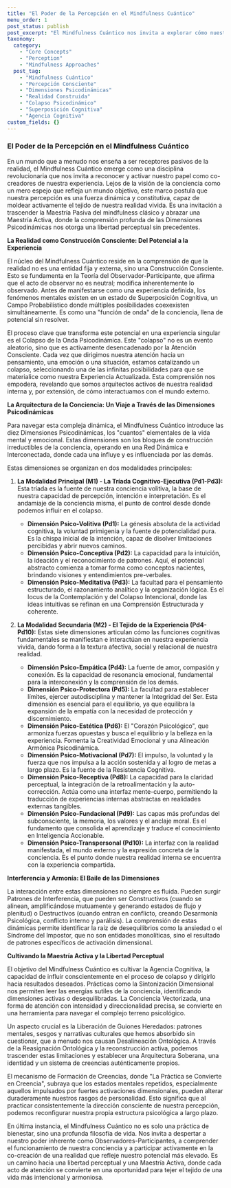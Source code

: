 ```yaml
---
title: "El Poder de la Percepción en el Mindfulness Cuántico"
menu_order: 1
post_status: publish
post_excerpt: "El Mindfulness Cuántico nos invita a explorar cómo nuestra percepción activa moldea la realidad que experimentamos. Esta disciplina desvela las intrincadas dinámicas de las dimensiones psicodinámicas que, lejos de ser pasivas, co-crean nuestro universo subjetivo. Comprender este marco nos empodera para trascender guiones heredados y cultivar una maestría activa sobre nuestra conciencia."
taxonomy:
  category:
    - "Core Concepts"
    - "Perception"
    - "Mindfulness Approaches"
  post_tag:
    - "Mindfulness Cuántico"
    - "Percepción Consciente"
    - "Dimensiones Psicodinámicas"
    - "Realidad Construida"
    - "Colapso Psicodinámico"
    - "Superposición Cognitiva"
    - "Agencia Cognitiva"
custom_fields: {}
---
```


### El Poder de la Percepción en el Mindfulness Cuántico

En un mundo que a menudo nos enseña a ser receptores pasivos de la realidad, el Mindfulness Cuántico emerge como una disciplina revolucionaria que nos invita a reconocer y activar nuestro papel como co-creadores de nuestra experiencia. Lejos de la visión de la conciencia como un mero espejo que refleja un mundo objetivo, este marco postula que nuestra percepción es una fuerza dinámica y constitutiva, capaz de moldear activamente el tejido de nuestra realidad vivida. Es una invitación a trascender la Maestría Pasiva del mindfulness clásico y abrazar una Maestría Activa, donde la comprensión profunda de las Dimensiones Psicodinámicas nos otorga una libertad perceptual sin precedentes.

**La Realidad como Construcción Consciente: Del Potencial a la Experiencia**

El núcleo del Mindfulness Cuántico reside en la comprensión de que la realidad no es una entidad fija y externa, sino una Construcción Consciente. Esto se fundamenta en la Teoría del Observador-Participante, que afirma que el acto de observar no es neutral; modifica inherentemente lo observado. Antes de manifestarse como una experiencia definida, los fenómenos mentales existen en un estado de Superposición Cognitiva, un Campo Probabilístico donde múltiples posibilidades coexexisten simultáneamente. Es como una "función de onda" de la conciencia, llena de potencial sin resolver.

El proceso clave que transforma este potencial en una experiencia singular es el Colapso de la Onda Psicodinámica. Este "colapso" no es un evento aleatorio, sino que es activamente desencadenado por la Atención Consciente. Cada vez que dirigimos nuestra atención hacia un pensamiento, una emoción o una situación, estamos catalizando un colapso, seleccionando una de las infinitas posibilidades para que se materialice como nuestra Experiencia Actualizada. Esta comprensión nos empodera, revelando que somos arquitectos activos de nuestra realidad interna y, por extensión, de cómo interactuamos con el mundo externo.

**La Arquitectura de la Conciencia: Un Viaje a Través de las Dimensiones Psicodinámicas**

Para navegar esta compleja dinámica, el Mindfulness Cuántico introduce las diez Dimensiones Psicodinámicas, los "cuantos" elementales de la vida mental y emocional. Estas dimensiones son los bloques de construcción irreductibles de la conciencia, operando en una Red Dinámica e Interconectada, donde cada una influye y es influenciada por las demás.

Estas dimensiones se organizan en dos modalidades principales:

1.  **La Modalidad Principal (M1) - La Tríada Cognitivo-Ejecutiva (Pd1-Pd3):**
    Esta tríada es la fuente de nuestra conciencia volitiva, la base de nuestra capacidad de percepción, intención e interpretación. Es el andamiaje de la conciencia misma, el punto de control desde donde podemos influir en el colapso.

    *   **Dimensión Psico-Volitiva (Pd1):** La génesis absoluta de la actividad cognitiva, la voluntad primigenia y la fuente de potencialidad pura. Es la chispa inicial de la intención, capaz de disolver limitaciones percibidas y abrir nuevos caminos.
    *   **Dimensión Psico-Conceptiva (Pd2):** La capacidad para la intuición, la ideación y el reconocimiento de patrones. Aquí, el potencial abstracto comienza a tomar forma como conceptos nacientes, brindando visiones y entendimientos pre-verbales.
    *   **Dimensión Psico-Meditativa (Pd3):** La facultad para el pensamiento estructurado, el razonamiento analítico y la organización lógica. Es el locus de la Contemplación y del Colapso Intencional, donde las ideas intuitivas se refinan en una Comprensión Estructurada y coherente.

2.  **La Modalidad Secundaria (M2) - El Tejido de la Experiencia (Pd4-Pd10):**
    Estas siete dimensiones articulan cómo las funciones cognitivas fundamentales se manifiestan e interactúan en nuestra experiencia vivida, dando forma a la textura afectiva, social y relacional de nuestra realidad.

    *   **Dimensión Psico-Empática (Pd4):** La fuente de amor, compasión y conexión. Es la capacidad de resonancia emocional, fundamental para la interconexión y la comprensión de los demás.
    *   **Dimensión Psico-Protectora (Pd5):** La facultad para establecer límites, ejercer autodisciplina y mantener la Integridad del Ser. Esta dimensión es esencial para el equilibrio, ya que equilibra la expansión de la empatía con la necesidad de protección y discernimiento.
    *   **Dimensión Psico-Estética (Pd6):** El "Corazón Psicológico", que armoniza fuerzas opuestas y busca el equilibrio y la belleza en la experiencia. Fomenta la Creatividad Emocional y una Alineación Armónica Psicodinámica.
    *   **Dimensión Psico-Motivacional (Pd7):** El impulso, la voluntad y la fuerza que nos impulsa a la acción sostenida y al logro de metas a largo plazo. Es la fuente de la Resistencia Cognitiva.
    *   **Dimensión Psico-Receptiva (Pd8):** La capacidad para la claridad perceptual, la integración de la retroalimentación y la auto-corrección. Actúa como una interfaz mente-cuerpo, permitiendo la traducción de experiencias internas abstractas en realidades externas tangibles.
    *   **Dimensión Psico-Fundacional (Pd9):** Las capas más profundas del subconsciente, la memoria, los valores y el anclaje moral. Es el fundamento que consolida el aprendizaje y traduce el conocimiento en Inteligencia Accionable.
    *   **Dimensión Psico-Transpersonal (Pd10):** La interfaz con la realidad manifestada, el mundo externo y la expresión concreta de la conciencia. Es el punto donde nuestra realidad interna se encuentra con la experiencia compartida.

**Interferencia y Armonía: El Baile de las Dimensiones**

La interacción entre estas dimensiones no siempre es fluida. Pueden surgir Patrones de Interferencia, que pueden ser Constructivos (cuando se alinean, amplificándose mutuamente y generando estados de flujo y plenitud) o Destructivos (cuando entran en conflicto, creando Desarmonía Psicológica, conflicto interno y parálisis). La comprensión de estas dinámicas permite identificar la raíz de desequilibrios como la ansiedad o el Síndrome del Impostor, que no son entidades monolíticas, sino el resultado de patrones específicos de activación dimensional.

**Cultivando la Maestría Activa y la Libertad Perceptual**

El objetivo del Mindfulness Cuántico es cultivar la Agencia Cognitiva, la capacidad de influir conscientemente en el proceso de colapso y dirigirlo hacia resultados deseados. Prácticas como la Sintonización Dimensional nos permiten leer las energías sutiles de la conciencia, identificando dimensiones activas o desequilibradas. La Conciencia Vectorizada, una forma de atención con intensidad y direccionalidad precisa, se convierte en una herramienta para navegar el complejo terreno psicológico.

Un aspecto crucial es la Liberación de Guiones Heredados: patrones mentales, sesgos y narrativas culturales que hemos absorbido sin cuestionar, que a menudo nos causan Desalineación Ontológica. A través de la Reasignación Ontológica y la reconstrucción activa, podemos trascender estas limitaciones y establecer una Arquitectura Soberana, una identidad y un sistema de creencias auténticamente propios.

El mecanismo de Formación de Creencias, donde "La Práctica se Convierte en Creencia", subraya que los estados mentales repetidos, especialmente aquellos impulsados por fuertes activaciones dimensionales, pueden alterar duraderamente nuestros rasgos de personalidad. Esto significa que al practicar consistentemente la dirección consciente de nuestra percepción, podemos reconfigurar nuestra propia estructura psicológica a largo plazo.

En última instancia, el Mindfulness Cuántico no es solo una práctica de bienestar, sino una profunda filosofía de vida. Nos invita a despertar a nuestro poder inherente como Observadores-Participantes, a comprender el funcionamiento de nuestra conciencia y a participar activamente en la co-creación de una realidad que refleje nuestro potencial más elevado. Es un camino hacia una libertad perceptual y una Maestría Activa, donde cada acto de atención se convierte en una oportunidad para tejer el tejido de una vida más intencional y armoniosa.
